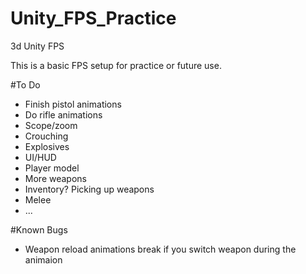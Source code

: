 # Unity_FPS_Practice
3d Unity FPS

This is a basic FPS setup for practice or future use.

#To Do
- Finish pistol animations
- Do rifle animations
- Scope/zoom
- Crouching
- Explosives
- UI/HUD
- Player model
- More weapons
- Inventory? Picking up weapons
- Melee
- ...

#Known Bugs
- Weapon reload animations break if you switch weapon during the animaion
